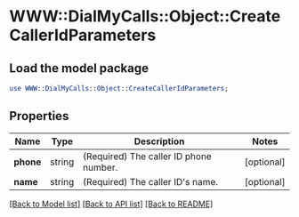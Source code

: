 # WWW::DialMyCalls::Object::CreateCallerIdParameters

## Load the model package
```perl
use WWW::DialMyCalls::Object::CreateCallerIdParameters;
```

## Properties
Name | Type | Description | Notes
------------ | ------------- | ------------- | -------------
**phone** | string | (Required)  The caller ID phone number. | [optional] 
**name** | string | (Required)  The caller ID&#39;s name. | [optional] 

[[Back to Model list]](../README.md#documentation-for-models) [[Back to API list]](../README.md#documentation-for-api-endpoints) [[Back to README]](../README.md)



